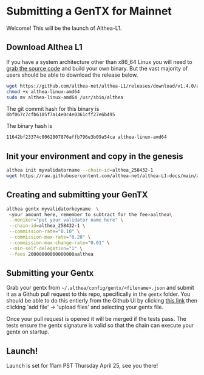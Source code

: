 # Submitting a GenTX for Mainnet

Welcome! This will be the launch of Althea-L1.

## Download Althea L1

If you have a system architecture other than x86_64 Linux you will need to [grab the source code](https://github.com/althea-net/althea-l1) and build your own binary. But the vast majority of users should be able to download the release below.

```bash
wget https://github.com/althea-net/althea-L1/releases/download/v1.4.0/althea-linux-amd64
chmod +x althea-linux-amd64
sudo mv althea-linux-amd64 /usr/sbin/althea
```

The git commit hash for this binary is `8bf067c7cfb6105f7a14e0c4e0361cff27e6b495`

The binary hash is

```bash
11642bf23374c0062807876affb796e3b09a54ca althea-linux-amd64
```

## Init your environment and copy in the genesis

```bash
althea init myvalidatorname --chain-id=althea_258432-1
wget https://raw.githubusercontent.com/althea-net/althea-L1-docs/main/althea-l1-mainnet-genesis.json -O ~/.althea/config/genesis.json
```

## Creating and submitting your GenTX

```bash
althea gentx myvalidatorkeyname  \
 <your amount here, remember to subtract for the fee>aalthea\
 --moniker="put your validator name here" \
 --chain-id=althea_258432-1 \
 --commission-rate="0.10" \
 --commission-max-rate="0.20" \
 --commission-max-change-rate="0.01" \
 --min-self-delegation="1" \
 --fees 20000000000000000aalthea
```

## Submitting your Gentx

Grab your gentx from `~/.althea/config/gentx/<filename>.json` and submit it as a Github pull request to this repo, specifically in the `gentx` folder. You should be able to do this entierly from the Github UI by clicking [this link](https://github.com/althea-net/althea-L1-docs/tree/main/gentx) then clicking 'add file' -> 'upload files' and selecting your gentx file.

Once your pull request is opened it will be merged if the tests pass. The tests ensure the gentx signature is valid so that the chain can execute your gentx on startup.

## Launch!

Launch is set for 11am PST Thursday April 25, see you there!
